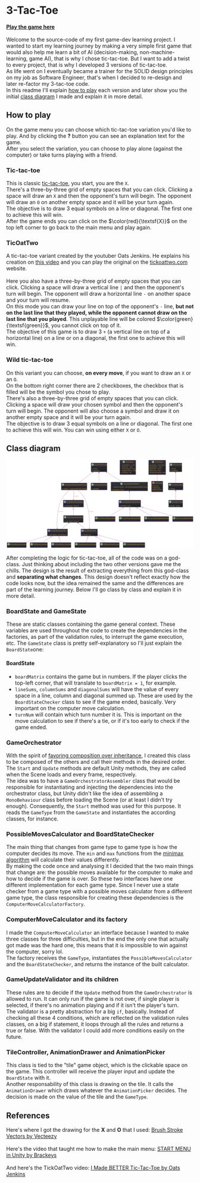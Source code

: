 # 3-Tac-Toe

**[Play the game here](https://vmrfreitas.itch.io/3-tac-toe)**\
\
Welcome to the source-code of my first game-dev learning project. I wanted to start my learning journey by making a very simple first game that would also help me learn a bit of AI (decision-making, non-machine-learning, game AI), that is why I chose tic-tac-toe. But I want to add a twist to every project, that is why I developed 3 versions of tic-tac-toe.\
As life went on I eventually became a trainer for the SOLID design principles on my job as Software Engineer, that's when I decided to re-design and later re-factor my 3-tac-toe code.\
In this readme I'll explain [how to play](#how-to-play) each version and later show you the initial [class diagram](#class-diagram) I made and explain it in more detail.


## How to play

On the game menu you can choose which tic-tac-toe variation you'd like to play. And by clicking the **?** button you can see an explanation text for the game.\
After you select the variation, you can choose to play alone (against the computer) or take turns playing with a friend.

### Tic-tac-toe
This is classic [tic-tac-toe](https://en.wikipedia.org/wiki/Tic-tac-toe), you start, you are the `X`. \
There's a three-by-three grid of empty spaces that you can click. Clicking a space will draw an `X` and then the opponent's turn will begin. The opponent will draw an `O` on another empty space and it will be your turn again.\
The objective is to draw 3 equal symbols on a line or diagonal. The first one to achieve this will win.\
After the game ends you can click on the $\color{red}{\textsf{X}}$ on the top left corner to go back to the main menu and play again.

### TicOatTwo
A tic-tac-toe variant created by the youtuber Oats Jenkins. He explains his creation on [this video](https://www.youtube.com/watch?v=ePxrVU4M9uA) and you can play the original on the [tickoattwo.com](https://www.tickoattwo.com/) website.\
\
Here you also have a three-by-three grid of empty spaces that you can click. Clicking a space will draw a vertical line `|` and then the opponent's turn will begin. The opponent will draw a horizontal line `-` on another space and your turn will resume.\
On this mode you can draw your line on top of the opponent's `-` line, **but not on the last line that they played, while the opponent cannot draw on the last line that you played**. This unplayable line will be colored $\color{green}{\textsf{green}}$, you cannot click on top of it.\
The objective of this game is to draw 3 `+` (a vertical line on top of a horizontal line) on a line or on a diagonal, the first one to achieve this will win.

### Wild tic-tac-toe
On this variant you can choose, **on every move**, if you want to draw an `X` or an `O`.\
On the bottom right corner there are 2 checkboxes, the checkbox that is filled will be the symbol you chose to play.\
There's also a three-by-three grid of empty spaces that you can click. Clicking a space will draw your chosen symbol and then the opponent's turn will begin. The opponent will also choose a symbol and draw it on another empty space and it will be your turn again.\
The objective is to draw 3 equal symbols on a line or diagonal. The first one to achieve this will win. You can win using either `X` or `O`.

## Class diagram
![architecture](./Architecture/3-tac-toe.svg)

After completing the logic for tic-tac-toe, all of the code was on a god-class. Just thinking about including the two other versions gave me the chills. The design is the result of extracting everything from this god-class and **separating what changes**. This design doesn't reflect exactly how the code looks now, but the idea remained the same and the differences are part of the learning journey. Below I'll go class by class and explain it in more detail.

### BoardState and GameState

These are static classes containing the game general context. These variables are used throughout the code to create the dependencies in the factories, as part of the validation rules, to interrupt the game execution, etc. The `GameState` class is pretty self-explanatory so I'll just explain the `BoardState`one:

#### BoardState

* `boardMatrix` contains the game but in numbers. If the player clicks the top-left corner, that will translate to `boardMatrix = 1`, for example.
* `lineSums`, `columnSums` and `diagonalSums` will have the value of every space in a line, column and diagonal summed up. These are used by the `BoardStateChecker` class to see if the game ended, basically. Very important on the computer move calculation.
* `turnNum` will contain which turn number it is. This is important on the move calculation to see if there's a tie, or if it's too early to check if the game ended.

### GameOrchestrator

With the spirit of [favoring composition over inheritance](https://en.wikipedia.org/wiki/Composition_over_inheritance), I created this class to be composed of the others and call their methods in the desired order. The `Start` and `Update` methods are default Unity methods, they are called when the Scene loads and every frame, respectively.\
The idea was to have a `GameOrchestratorAssembler` class that would be responsible for instantiating and injecting the dependencies into the orchestrator class, but Unity didn't like the idea of assembling a `MonoBehaviour` class before loading the Scene (or at least I didn't try enough). Consequently, the `Start` method was used for this purpose. It reads the `GameType` from the `GameState` and instantiates the according classes, for instance.

### PossibleMovesCalculator and BoardStateChecker

The main thing that changes from game type to game type is how the computer decides its move. The `min` and `max` functions from the [minimax algorithm](https://en.wikipedia.org/wiki/Minimax) will calculate their values differently.\
By making the code once and analysing it I decided that the two main things that change are: the possible moves available for the computer to make and how to decide if the game is over. So these two interfaces have one different implementation for each game type. Since I never use a state checker from a game type with a possible moves calculator from a different game type, the class responsible for creating these dependencies is the `ComputerMoveCalculatorFactory`.


### ComputerMoveCalculator and its factory

I made the `ComputerMoveCalculator` an interface because I wanted to make three classes for three difficulties, but in the end the only one that actually got made was the hard one, this means that it is impossible to win against the computer, sorry lol.\
The factory receives the `GameType`, instantiates the `PossibleMovesCalculator` and the `BoardStateChecker`, and returns the instance of the built calculator.

### GameUpdateValidator and its children

These rules are to decide if the `Update` method from the `GameOrchestrator` is allowed to run. It can only run if the game is not over, if single player is selected, if there's no animation playing and if it isn't the player's turn.\
The validator is a pretty abstraction for a big `if`, basically. Instead of checking all these 4 conditions, which are reflected on the validation rules classes, on a big if statement, it loops through all the rules and returns a true or false. With the validator I could add more conditions easily on the future.

### TileController, AnimationDrawer and AnimationPicker

This class is tied to the "tile" game object, which is the clickable space on the game. This controller will receive the player input and update the `BoardState` with it.\
Another responsability of this class is drawing on the tile. It calls the `AnimationDrawer` which draws whatever the `AnimationPicker` decides. The decision is made on the value of the tile and the `GameType`.


## References

Here's where I got the drawing for the **X** and **O** that I used: 
<a href="https://www.vecteezy.com/free-vector/brush-stroke">Brush Stroke Vectors by Vecteezy</a>
\
\
Here's the video that taught me how to make the main menu: [START MENU in Unity by Brackeys](https://www.youtube.com/watch?v=zc8ac_qUXQY)\
\
And here's the TickOatTwo video: [I Made BETTER Tic-Tac-Toe by Oats Jenkins](https://www.youtube.com/watch?v=ePxrVU4M9uA)